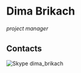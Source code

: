 # Dima Brikach
###### project manager

## Contacts
![Skype](http://screenshot.ru/upload/images/2016/01/06/skypee41e8.jpg) dima_brikach
